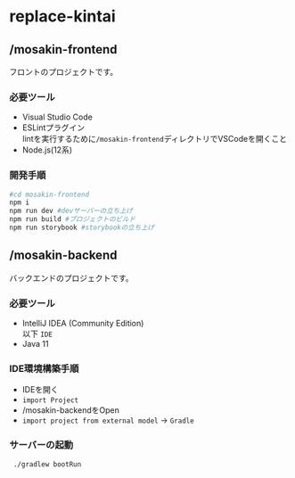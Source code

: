 # replace-kintai

## /mosakin-frontend
フロントのプロジェクトです。  

### 必要ツール
- Visual Studio Code  
- ESLintプラグイン  
    lintを実行するために`/mosakin-frontend`ディレクトリでVSCodeを開くこと
- Node.js(12系)

### 開発手順
```bash
#cd mosakin-frontend
npm i
npm run dev #devサーバーの立ち上げ
npm run build #プロジェクトのビルド
npm run storybook #storybookの立ち上げ
```

## /mosakin-backend  
バックエンドのプロジェクトです。  

### 必要ツール
- IntelliJ IDEA (Community Edition)  
以下 `IDE`
- Java 11

### IDE環境構築手順
- IDEを開く
- `import Project`
- /mosakin-backendをOpen
- `import project from external model` -> `Gradle`

### サーバーの起動
```bash
 ./gradlew bootRun
```



